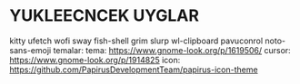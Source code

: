 # YUKLEECNCEK UYGLAR

kitty ufetch wofi sway fish-shell grim slurp wl-clipboard pavuconrol noto-sans-emoji
temalar:
  tema: https://www.gnome-look.org/p/1619506/
  cursor: https://www.gnome-look.org/p/1914825
  icon: https://github.com/PapirusDevelopmentTeam/papirus-icon-theme
